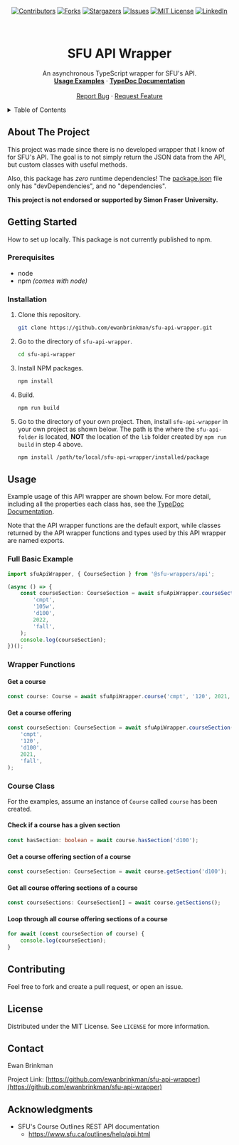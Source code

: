 <div align="center">

[![Contributors][contributors-shield]][contributors-url]
[![Forks][forks-shield]][forks-url] [![Stargazers][stars-shield]][stars-url]
[![Issues][issues-shield]][issues-url]
[![MIT License][license-shield]][license-url]
[![LinkedIn][linkedin-shield]][linkedin-url]

</div>

<br />
<div align="center">
  <h1 align="center">SFU API Wrapper</h1>

  <p align="center">
    An asynchronous TypeScript wrapper for SFU's API.
    <br />
    <a href="#usage"><strong>Usage Examples</strong></a>
    ·
    <a href="https://ewanbrinkman.github.io/sfu-api-wrapper/"><strong>TypeDoc Documentation</strong></a>
    <br />
    <br />
    <a href="https://github.com/ewanbrinkman/sfu-api-wrapper/issues">Report Bug</a>
    ·
    <a href="https://github.com/ewanbrinkman/sfu-api-wrapper/issues">Request Feature</a>
  </p>
</div>

<!-- Table of contents. -->
<details>
  <summary>Table of Contents</summary>
  <ol>
    <li>
      <a href="#about-the-project">About The Project</a>
    </li>
    <li>
      <a href="#getting-started">Getting Started</a>
      <ul>
        <li><a href="#prerequisites">Prerequisites</a></li>
        <li><a href="#installation">Installation</a></li>
      </ul>
    </li>
    <li><a href="#usage">Usage</a></li>
    <li><a href="#contributing">Contributing</a></li>
    <li><a href="#license">License</a></li>
    <li><a href="#contact">Contact</a></li>
    <li><a href="#acknowledgments">Acknowledgments</a></li>
  </ol>
</details>

## About The Project

This project was made since there is no developed wrapper that I know of for
SFU's API. The goal is to not simply return the JSON data from the API, but
custom classes with useful methods.

Also, this package has _zero_ runtime dependencies! The
[package.json](package.json) file only has "devDependencies", and no
"dependencies".

**This project is not endorsed or supported by Simon Fraser University.**

## Getting Started

How to set up locally. This package is not currently published to npm.

### Prerequisites

-   node
-   npm _(comes with node)_

### Installation

1. Clone this repository.
    ```sh
    git clone https://github.com/ewanbrinkman/sfu-api-wrapper.git
    ```
2. Go to the directory of `sfu-api-wrapper`.
    ```sh
    cd sfu-api-wrapper
    ```
3. Install NPM packages.
    ```sh
    npm install
    ```
4. Build.
    ```sh
    npm run build
    ```
5. Go to the directory of your own project. Then, install `sfu-api-wrapper` in
   your own project as shown below. The path is the where the `sfu-api-folder`
   is located, **NOT** the location of the `lib` folder created by
   `npm run build` in step 4 above.
    ```sh
    npm install /path/to/local/sfu-api-wrapper/installed/package
    ```

## Usage

Example usage of this API wrapper are shown below. For more detail, including
all the properties each class has, see the
<a href="https://ewanbrinkman.github.io/sfu-api-wrapper/">TypeDoc
Documentation</a>.

Note that the API wrapper functions are the default export, while classes
returned by the API wrapper functions and types used by this API wrapper are
named exports.

### Full Basic Example

```typescript
import sfuApiWrapper, { CourseSection } from '@sfu-wrappers/api';

(async () => {
    const courseSection: CourseSection = await sfuApiWrapper.courseSection(
        'cmpt',
        '105w',
        'd100',
        2022,
        'fall',
    );
    console.log(courseSection);
})();
```

### Wrapper Functions

#### Get a course

```typescript
const course: Course = await sfuApiWrapper.course('cmpt', '120', 2021, 'fall');
```

#### Get a course offering

```typescript
const courseSection: CourseSection = await sfuApiWrapper.courseSection(
    'cmpt',
    '120',
    'd100',
    2021,
    'fall',
);
```

### Course Class

For the examples, assume an instance of `Course` called `course` has been
created.

#### Check if a course has a given section

```typescript
const hasSection: boolean = await course.hasSection('d100');
```

#### Get a course offering section of a course

```typescript
const courseSection: CourseSection = await course.getSection('d100');
```

#### Get all course offering sections of a course

```typescript
const courseSections: CourseSection[] = await course.getSections();
```

#### Loop through all course offering sections of a course

```typescript
for await (const courseSection of course) {
    console.log(courseSection);
}
```

## Contributing

Feel free to fork and create a pull request, or open an issue.

## License

Distributed under the MIT License. See `LICENSE` for more information.

## Contact

Ewan Brinkman

Project Link:
[https://github.com/ewanbrinkman/sfu-api-wrapper](https://github.com/ewanbrinkman/sfu-api-wrapper)

## Acknowledgments

-   SFU's Course Outlines REST API documentation
    -   https://www.sfu.ca/outlines/help/api.html

<!-- Markdown links and images -->

[contributors-shield]:
    https://img.shields.io/github/contributors/ewanbrinkman/sfu-api-wrapper.svg?style=for-the-badge
[contributors-url]:
    https://github.com/ewanbrinkman/sfu-api-wrapper/graphs/contributors
[forks-shield]:
    https://img.shields.io/github/forks/ewanbrinkman/sfu-api-wrapper.svg?style=for-the-badge
[forks-url]: https://github.com/ewanbrinkman/sfu-api-wrapper/network/members
[stars-shield]:
    https://img.shields.io/github/stars/ewanbrinkman/sfu-api-wrapper.svg?style=for-the-badge
[stars-url]: https://github.com/ewanbrinkman/sfu-api-wrapper/stargazers
[issues-shield]:
    https://img.shields.io/github/issues/ewanbrinkman/sfu-api-wrapper.svg?style=for-the-badge
[issues-url]: https://github.com/ewanbrinkman/sfu-api-wrapper/issues
[license-shield]:
    https://img.shields.io/github/license/ewanbrinkman/sfu-api-wrapper.svg?style=for-the-badge
[license-url]: https://github.com/ewanbrinkman/sfu-api-wrapper/blob/main/LICENSE
[linkedin-shield]:
    https://img.shields.io/badge/-LinkedIn-black.svg?style=for-the-badge&logo=linkedin&colorB=555
[linkedin-url]: https://linkedin.com/in/ewan-brinkman
